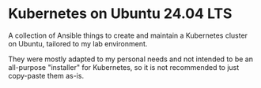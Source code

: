# Kubernetes on Ubuntu 24.04 LTS

A collection of Ansible things to create and maintain a Kubernetes cluster on Ubuntu, tailored to my lab environment.

They were mostly adapted to my personal needs and not intended to be an all-purpose "installer" for Kubernetes, so it is not recommended to just copy-paste them as-is.
